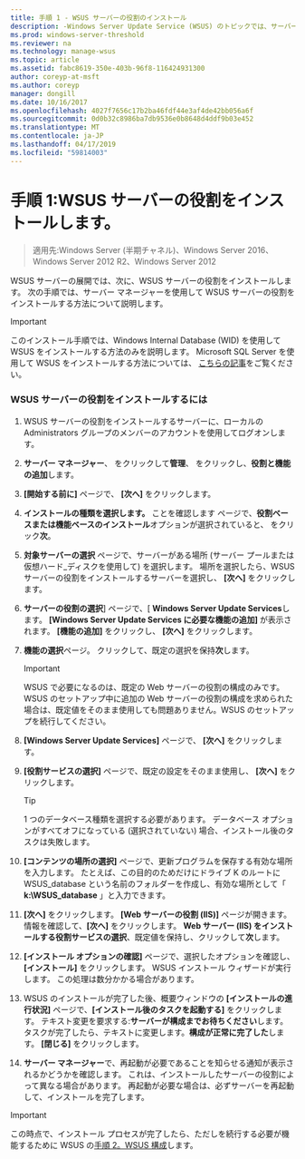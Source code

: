 ```yaml
---
title: 手順 1 - WSUS サーバーの役割のインストール
description: -Windows Server Update Service (WSUS) のトピックでは、サーバー マネージャーを使用して、サーバーの役割をインストールする方法を説明します。
ms.prod: windows-server-threshold
ms.reviewer: na
ms.technology: manage-wsus
ms.topic: article
ms.assetid: fabc8619-350e-403b-96f8-116424931300
author: coreyp-at-msft
ms.author: coreyp
manager: dongill
ms.date: 10/16/2017
ms.openlocfilehash: 4027f7656c17b2ba46fdf44e3af4de42bb056a6f
ms.sourcegitcommit: 0d0b32c8986ba7db9536e0b8648d4ddf9b03e452
ms.translationtype: MT
ms.contentlocale: ja-JP
ms.lasthandoff: 04/17/2019
ms.locfileid: "59814003"
---
```

# <a name="step-1-install-the-wsus-server-role"></a>手順 1:WSUS サーバーの役割をインストールします。

>適用先:Windows Server (半期チャネル)、Windows Server 2016、Windows Server 2012 R2、Windows Server 2012

WSUS サーバーの展開では、次に、WSUS サーバーの役割をインストールします。 次の手順では、サーバー マネージャーを使用して WSUS サーバーの役割をインストールする方法について説明します。

> [!IMPORTANT]
> このインストール手順では、Windows Internal Database (WID) を使用して WSUS をインストールする方法のみを説明します。 Microsoft SQL Server を使用して WSUS をインストールする方法については、 [こちらの記事](https://social.technet.microsoft.com/wiki/contents/articles/10020.installing-wsus-server-role-on-windows-server-2012-with-microsoft-sql-database.aspx)をご覧ください。

### <a name="to-install-the-wsus-server-role"></a>WSUS サーバーの役割をインストールするには

1.  WSUS サーバーの役割をインストールするサーバーに、ローカルの Administrators グループのメンバーのアカウントを使用してログオンします。

2.  **サーバー マネージャー**、 をクリックして**管理**、 をクリックし、**役割と機能の追加**します。

3.  **[開始する前に]** ページで、 **[次へ]** をクリックします。

4.  **インストールの種類を選択します。** ことを確認します ページで、**役割ベースまたは機能ベースのインストール**オプションが選択されていると、 をクリック**次**。

5.  **対象サーバーの選択** ページで、サーバーがある場所 (サーバー プールまたは仮想ハード_ディスクを使用して) を選択します。 場所を選択したら、WSUS サーバーの役割をインストールするサーバーを選択し、 **[次へ]** をクリックします。

6.  **サーバーの役割の選択**] ページで、[ **Windows Server Update Services**します。  **[Windows Server Update Services に必要な機能の追加]** が表示されます。 **[機能の追加]** をクリックし、 **[次へ]** をクリックします。

7.  **機能の選択**ページ。 クリックして、既定の選択を保持**次**します。

    > [!IMPORTANT]
    > WSUS で必要になるのは、既定の Web サーバーの役割の構成のみです。 WSUS のセットアップ中に追加の Web サーバーの役割の構成を求められた場合は、既定値をそのまま使用しても問題ありません。WSUS のセットアップを続行してください。

8.  **[Windows Server Update Services]** ページで、 **[次へ]** をクリックします。

9. **[役割サービスの選択]** ページで、既定の設定をそのまま使用し、 **[次へ]** をクリックします。

    > [!TIP]
    > 1 つのデータベース種類を選択する必要があります。 データベース オプションがすべてオフになっている (選択されていない) 場合、インストール後のタスクは失敗します。

10. **[コンテンツの場所の選択]** ページで、更新プログラムを保存する有効な場所を入力します。 たとえば、この目的のためだけにドライブ K のルートに WSUS_database という名前のフォルダーを作成し、有効な場所として「 **k:\WSUS_database** 」と入力できます。

11. **[次へ]** をクリックします。 **[Web サーバーの役割 (IIS)]** ページが開きます。 情報を確認して、**[次へ]** をクリックします。 **Web サーバー (IIS) をインストールする役割サービスの選択**、既定値を保持し、クリックして**次**します。

12. **[インストール オプションの確認]** ページで、選択したオプションを確認し、**[インストール]** をクリックします。 WSUS インストール ウィザードが実行します。 この処理は数分かかる場合があります。

13. WSUS のインストールが完了した後、概要ウィンドウの **[インストールの進行状況]** ページで、**[インストール後のタスクを起動する]** をクリックします。 テキスト変更を要求する:**サーバーが構成までお待ちください**します。 タスクが完了したら、テキストに変更します。**構成が正常に完了した**します。 **[閉じる]** をクリックします。

14. **サーバー マネージャー**で、再起動が必要であることを知らせる通知が表示されるかどうかを確認します。 これは、インストールしたサーバーの役割によって異なる場合があります。 再起動が必要な場合は、必ずサーバーを再起動して、インストールを完了します。

> [!IMPORTANT]
> この時点で、インストール プロセスが完了したら、ただしを続行する必要が機能するために WSUS の[手順 2。WSUS 構成](2-configure-wsus.md)します。

